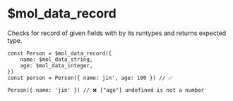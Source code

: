 # $mol_data_record

Checks for record of given fields with by its runtypes and returns expected type.

	const Person = $mol_data_record({
		name: $mol_data_string,
		age: $mol_data_integer,
	})
	const person = Person({ name: jin', age: 100 }) // ✅
	
	Person({ name: 'jin' }) // ❌ ["age"] undefined is not a number
